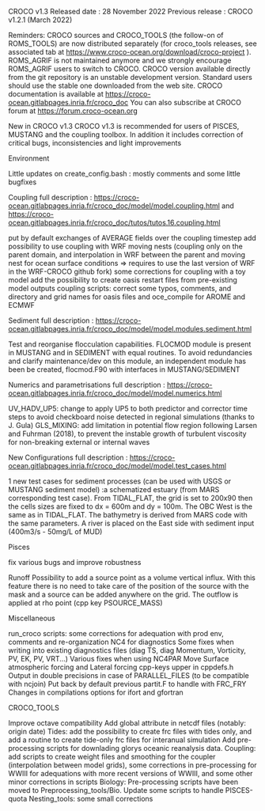 CROCO v1.3
Released date : 28 November 2022
Previous release : CROCO v1.2.1 (March 2022)

Reminders:
CROCO sources and CROCO_TOOLS (the follow-on of ROMS_TOOLS) are now distributed separately (for croco_tools releases, see associated tab at https://www.croco-ocean.org/download/croco-project ). ROMS_AGRIF is not maintained anymore and we strongly encourage ROMS_AGRIF users to switch to CROCO. CROCO version available directly from the git repository is an unstable development version. Standard users should use the stable one downloaded from the web site.
CROCO documentation is available at https://croco-ocean.gitlabpages.inria.fr/croco_doc
You can also subscribe at CROCO forum at https://forum.croco-ocean.org

New in CROCO v1.3
CROCO v1.3 is recommended for users of PISCES, MUSTANG and the coupling toolbox. In addition it includes correction of critical bugs, inconsistencies and light improvements

Environment

Little updates on create_config.bash : mostly comments and some little bugfixes


Coupling
full description : https://croco-ocean.gitlabpages.inria.fr/croco_doc/model/model.coupling.html and https://croco-ocean.gitlabpages.inria.fr/croco_doc/tutos/tutos.16.coupling.html

put by default exchanges of AVERAGE fields over the coupling timestep
add possibility to use coupling with WRF moving nests (coupling only on the parent domain, and interpolation in WRF between the parent and moving nest for ocean surface conditions => requires to use the last version of WRF in the WRF-CROCO github fork)
some corrections for coupling with a toy model
add the possibility to create oasis restart files from pre-existing model outputs
coupling scripts: correct some typos, comments, and directory and grid names for oasis files and oce_compile for AROME and ECMWF


Sediment
full description : https://croco-ocean.gitlabpages.inria.fr/croco_doc/model/model.modules.sediment.html

Test and reorganise flocculation capabilities. FLOCMOD module is present in MUSTANG and in SEDIMENT with equal routines. To avoid redundancies and clarify maintenance/dev on this module, an independent module has been be created, flocmod.F90 with interfaces in MUSTANG/SEDIMENT


Numerics and parametrisations
full description : https://croco-ocean.gitlabpages.inria.fr/croco_doc/model/model.numerics.html

UV_HADV_UP5: change to apply UP5 to both predictor and corrector time steps to avoid checkboard noise detected in regional simulations (thanks to J. Gula)
GLS_MIXING: add limitation in potential flow region following Larsen and Fuhrman (2018), to prevent the instable growth of turbulent viscosity for non-breaking external or internal waves


New Configurations
full description : https://croco-ocean.gitlabpages.inria.fr/croco_doc/model/model.test_cases.html

1 new test cases for sediment processes (can be used with USGS or MUSTANG sediment model) :a schematized estuary (from MARS corresponding test case). From TIDAL_FLAT, the grid is set to 200x90 then the cells sizes are fixed to dx = 600m and dy = 100m. The OBC West is the same as in TIDAL_FLAT. The bathymetry is derived from MARS code with the same parameters. A river is placed on the East side with sediment input (400m3/s - 50mg/L of MUD)


Pisces

fix various bugs and improve robustness


Runoff
Possibility to add a source point as a volume vertical influx. With this feature there is no need to take care of the position of the source with the mask and a source can be added anywhere on the grid. The outflow is applied at rho point (cpp key PSOURCE_MASS)

Miscellaneous

run_croco scripts: some corrections for adequation with prod env, comments and re-organization
NC4 for diagnostics
Some fixes when writing into existing diagnostics files (diag TS, diag Momentum, Vorticity, PV, EK, PV, VRT...)
Various fixes when using NC4PAR
Move Surface atmospheric forcing and Lateral forcing cpp-keys upper in cppdefs.h
Output in double precisions in case of PARALLEL_FILES (to be compatible with ncjoin)
Put back by default previous partit.F to handle with FRC_FRY
Changes in compilations options for ifort and gfortran


CROCO_TOOLS

Improve octave compatibility
Add global attribute in netcdf files (notably: origin date)
Tides: add the possibility to create frc files with tides only, and add a routine to create tide-only frc files for interanual simulation
Add pre-processing scripts for downlading glorys oceanic reanalysis data.
Coupling: add scripts to create weight files and smoothing for the coupler (interpolation between model grids), some corrections in pre-processing for WWIII for adequations with more recent versions of WWIII, and some other minor corrections in scripts
Biology: Pre-processing scripts have been moved to Preprocessing_tools/Bio. Update some scripts to handle PISCES-quota
Nesting_tools: some small corrections
